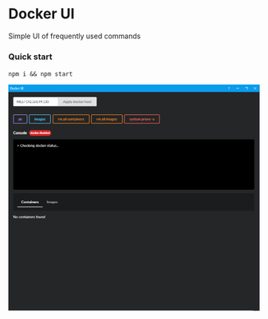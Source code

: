 # Docker UI 
Simple UI of frequently used commands

### Quick start
```
npm i && npm start
```

![](https://github.com/Nikeweke/docker-ui/blob/master/assets/Screenshot_1.png)




